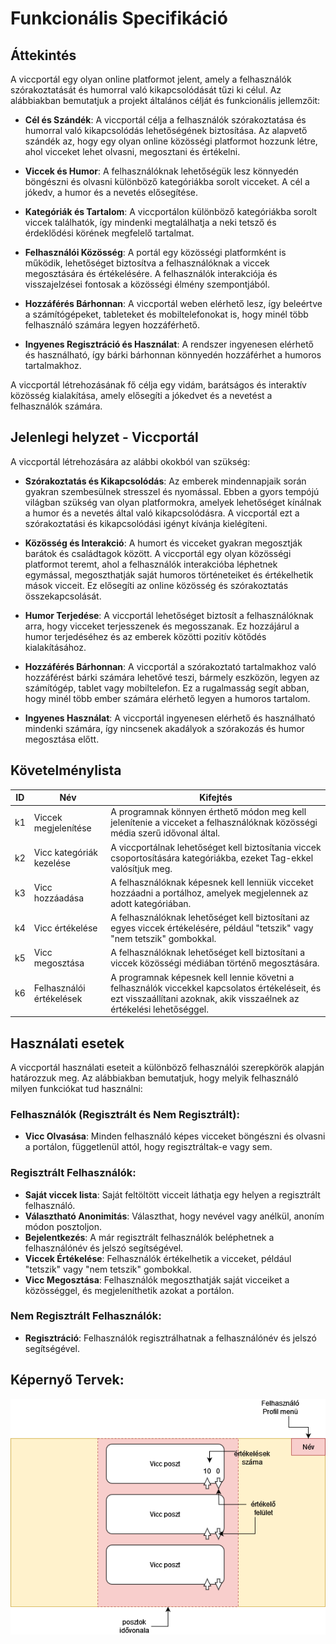 # Funkcionális Specifikáció

## Áttekintés
A viccportál egy olyan online platformot jelent, amely a felhasználók szórakoztatását és humorral való kikapcsolódását tűzi ki célul. Az alábbiakban bemutatjuk a projekt általános célját és funkcionális jellemzőit:

- **Cél és Szándék**: A viccportál célja a felhasználók szórakoztatása és humorral való kikapcsolódás lehetőségének biztosítása. Az alapvető szándék az, hogy egy olyan online közösségi platformot hozzunk létre, ahol vicceket lehet olvasni, megosztani és értékelni.

- **Viccek és Humor**: A felhasználóknak lehetőségük lesz könnyedén böngészni és olvasni különböző kategóriákba sorolt vicceket. A cél a jókedv, a humor és a nevetés elősegítése.

- **Kategóriák és Tartalom**: A viccportálon különböző kategóriákba sorolt viccek találhatók, így mindenki megtalálhatja a neki tetsző és érdeklődési körének megfelelő tartalmat.

- **Felhasználói Közösség**: A portál egy közösségi platformként is működik, lehetőséget biztosítva a felhasználóknak a viccek megosztására és értékelésére. A felhasználók interakciója és visszajelzései fontosak a közösségi élmény szempontjából.

- **Hozzáférés Bárhonnan**: A viccportál weben elérhető lesz, így beleértve a számítógépeket, tableteket és mobiltelefonokat is, hogy minél több felhasználó számára legyen hozzáférhető.

- **Ingyenes Regisztráció és Használat**: A rendszer ingyenesen elérhető és használható, így bárki bárhonnan könnyedén hozzáférhet a humoros tartalmakhoz.

A viccportál létrehozásának fő célja egy vidám, barátságos és interaktív közösség kialakítása, amely elősegíti a jókedvet és a nevetést a felhasználók számára.

## Jelenlegi helyzet - Viccportál

A viccportál létrehozására az alábbi okokból van szükség:

- **Szórakoztatás és Kikapcsolódás**: Az emberek mindennapjaik során gyakran szembesülnek stresszel és nyomással. Ebben a gyors tempójú világban szükség van olyan platformokra, amelyek lehetőséget kínálnak a humor és a nevetés által való kikapcsolódásra. A viccportál ezt a szórakoztatási és kikapcsolódási igényt kívánja kielégíteni.

- **Közösség és Interakció**: A humort és vicceket gyakran megosztják barátok és családtagok között. A viccportál egy olyan közösségi platformot teremt, ahol a felhasználók interakcióba léphetnek egymással, megoszthatják saját humoros történeteiket és értékelhetik mások vicceit. Ez elősegíti az online közösség és szórakoztatás összekapcsolását.

- **Humor Terjedése**: A viccportál lehetőséget biztosít a felhasználóknak arra, hogy vicceket terjesszenek és megosszanak. Ez hozzájárul a humor terjedéséhez és az emberek közötti pozitív kötődés kialakításához.

- **Hozzáférés Bárhonnan**: A viccportál a szórakoztató tartalmakhoz való hozzáférést bárki számára lehetővé teszi, bármely eszközön, legyen az számítógép, tablet vagy mobiltelefon. Ez a rugalmasság segít abban, hogy minél több ember számára elérhető legyen a humoros tartalom.

- **Ingyenes Használat**: A viccportál ingyenesen elérhető és használható mindenki számára, így nincsenek akadályok a szórakozás és humor megosztása előtt.

## Követelménylista

| ID | Név                          | Kifejtés                                                                                               |
|----|------------------------------|--------------------------------------------------------------------------------------------------------|
| k1 | Viccek megjelenítése          | A programnak könnyen érthető módon meg kell jelenítenie a vicceket a felhasználóknak közösségi média szerű idővonal által.               |
| k2 | Vicc kategóriák kezelése      | A viccportálnak lehetőséget kell biztosítania viccek csoportosítására kategóriákba, ezeket Tag-ekkel valósítjuk meg. |
| k3 | Vicc hozzáadása               | A felhasználóknak képesnek kell lenniük vicceket hozzáadni a portálhoz, amelyek megjelennek az adott kategóriában. |
| k4 | Vicc értékelése               | A felhasználóknak lehetőséget kell biztosítani az egyes viccek értékelésére, például "tetszik" vagy "nem tetszik" gombokkal. |
| k5 | Vicc megosztása               | A felhasználóknak lehetőséget kell biztosítani a viccek közösségi médiában történő megosztására.         |
| k6 | Felhasználói értékelések      | A programnak képesnek kell lennie követni a felhasználók viccekkel kapcsolatos értékeléseit, és ezt visszaállítani azoknak, akik visszaélnek az értékelési lehetőséggel. |

## Használati esetek

A viccportál használati eseteit a különböző felhasználói szerepkörök alapján határozzuk meg. Az alábbiakban bemutatjuk, hogy melyik felhasználó milyen funkciókat tud használni:

### Felhasználók (Regisztrált **és** Nem Regisztrált):
- **Vicc Olvasása**: Minden felhasználó képes vicceket böngészni és olvasni a portálon, függetlenül attól, hogy regisztráltak-e vagy sem.

### Regisztrált Felhasználók:
- **Saját viccek lista**: Saját feltöltött vicceit láthatja egy helyen a regisztrált felhasználó.
- **Választható Anonimitás**: Választhat, hogy nevével vagy anélkül, anoním módon posztoljon.
- **Bejelentkezés**: A már regisztrált felhasználók beléphetnek a felhasználónév és jelszó segítségével.
- **Viccek Értékelése**: Felhasználók értékelhetik a vicceket, például "tetszik" vagy "nem tetszik" gombokkal.
- **Vicc Megosztása**: Felhasználók megoszthatják saját vicceiket a közösséggel, és megjeleníthetik azokat a portálon.

### Nem Regisztrált Felhasználók:
- **Regisztráció**: Felhasználók regisztrálhatnak a felhasználónév és jelszó segítségével.

## Képernyő Tervek:
![Képernyő terv](tervKepernyo.drawio.png)